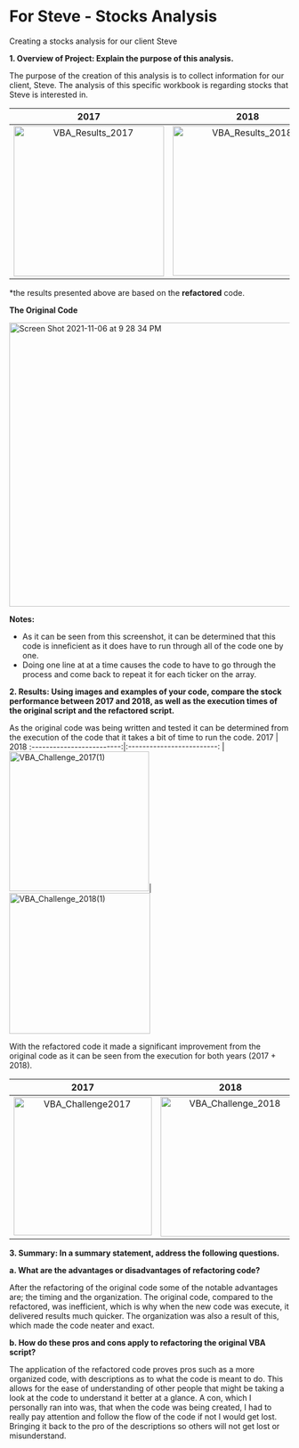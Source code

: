 # For Steve - Stocks Analysis 
Creating a stocks analysis for our client Steve


**1.	Overview of Project: Explain the purpose of this analysis.**

  The purpose of the creation of this analysis is to collect information for our client, Steve. The analysis of this specific workbook is regarding stocks that   Steve is interested in. 


2017             |  2018
:-------------------------:|:-------------------------:
<img width="270" alt="VBA_Results_2017" src="https://user-images.githubusercontent.com/92615504/140557886-5238fa5a-51ef-4f52-be5e-889bd2cf1276.png">|  <img width="269" alt="VBA_Results_2018" src="https://user-images.githubusercontent.com/92615504/140557897-a4fd16ca-aec0-4bf1-9991-3c1ebe967193.png">

*the results presented above are based on the **refactored** code.


**The Original Code**

<img width="510" alt="Screen Shot 2021-11-06 at 9 28 34 PM" src="https://user-images.githubusercontent.com/92615504/140628837-2d3d18d7-3f8c-4426-9d66-7f8e9c67a986.png">

**Notes:**
- As it can be seen from this screenshot, it can be determined that this code is inneficient as it does have to run through all of the code one by one. 
- Doing one line at at a time causes the code to have to go through the process and come back to repeat it for each ticker on the array. 

**2.	Results: Using images and examples of your code, compare the stock performance between 2017 and 2018, as well as the execution times of the original script and the refactored script.**

As the original code was being written and tested it can be determined from the execution of the code that it takes a bit of time to run the code.
2017             |  2018
:-------------------------:|:-------------------------:
|<img width="251" alt="VBA_Challenge_2017(1)" src="https://user-images.githubusercontent.com/92615504/140628489-1bd1bd5d-e9d4-4b7c-abf4-835ec5a14979.png">|<img width="253" alt="VBA_Challenge_2018(1)" src="https://user-images.githubusercontent.com/92615504/140628493-169310c0-37f6-4039-98be-a37152e58f1f.png">
 
With the refactored code it made a significant improvement from the original code as it can be seen from the execution for both years (2017 + 2018).


2017             |  2018
:-------------------------:|:-------------------------:
<img width="248" alt="VBA_Challenge2017" src="https://user-images.githubusercontent.com/92615504/140556763-f404915d-4047-47b0-8c46-72daefb8e357.png">| <img width="251" alt="VBA_Challenge_2018" src="https://user-images.githubusercontent.com/92615504/140556760-e4022808-0006-47d2-8c10-2df25312d8d3.png">



**3.	Summary: In a summary statement, address the following questions.**

**a. What are the advantages or disadvantages of refactoring code?** 

 After the refactoring of the original code some of the notable advantages are; the timing and the organization. The original code, compared to the refactored,    was inefficient, which is why when the new code was execute, it delivered results much quicker. The organization was also a result of this, which made the code neater and exact.
    
**b. How do these pros and cons apply to refactoring the original VBA script?**    

  The application of the refactored code proves pros such as a more organized code, with descriptions as to what the code is meant to do. This allows for the ease of understanding of other people that might be taking a look at the code to understand it better at a glance. A con, which I personally ran into was, that when the code was being created, I had to really pay attention and follow the flow of the code if not I would get lost. Bringing it back to the pro of the descriptions so others will not get lost or misunderstand. 
    
    
